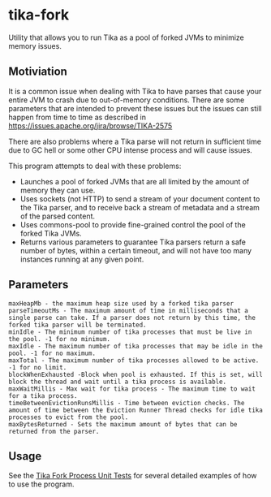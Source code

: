 # tika-fork

Utility that allows you to run Tika as a pool of forked JVMs to minimize memory issues.

## Motiviation

It is a common issue when dealing with Tika to have parses that cause your entire JVM to crash due to out-of-memory conditions. There are some parameters that are intended to prevent these issues but the issues can still happen from time to time as described in https://issues.apache.org/jira/browse/TIKA-2575

There are also problems where a Tika parse will not return in sufficient time due to GC hell or some other CPU intense process and will cause issues.

This program attempts to deal with these problems:

* Launches a pool of forked JVMs that are all limited by the amount of memory they can use.
* Uses sockets (not HTTP) to send a stream of your document content to the Tika parser, and to receive back a stream of metadata and a stream of the parsed content.
* Uses commons-pool to provide fine-grained control the pool of the forked Tika JVMs.
* Returns various parameters to guarantee Tika parsers return a safe number of bytes, within a certain timeout, and will not have too many instances running at any given point.

## Parameters

```
maxHeapMb - the maximum heap size used by a forked tika parser
parseTimeoutMs - The maximum amount of time in milliseconds that a single parse can take. If a parser does not return by this time, the forked tika parser will be terminated.
minIdle - The minimum number of tika processes that must be live in the pool. -1 for no minimum.
maxIdle - The maximum number of tika processes that may be idle in the pool. -1 for no maximum.
maxTotal - The maximum number of tika processes allowed to be active. -1 for no limit.
blockWhenExhausted -Block when pool is exhausted. If this is set, will block the thread and wait until a tika process is available.
maxWaitMillis - Max wait for tika process - The maximum time to wait for a tika process.
timeBetweenEvictionRunsMillis - Time between eviction checks. The amount of time between the Eviction Runner Thread checks for idle tika processes to evict from the pool.
maxBytesReturned - Sets the maximum amount of bytes that can be returned from the parser.
```

## Usage

See the [Tika Fork Process Unit Tests](https://github.com/nddipiazza/tika-fork/tree/master/tika-fork-client/src/test/java/org/apache/tika/fork) for several detailed examples of how to use the program.
